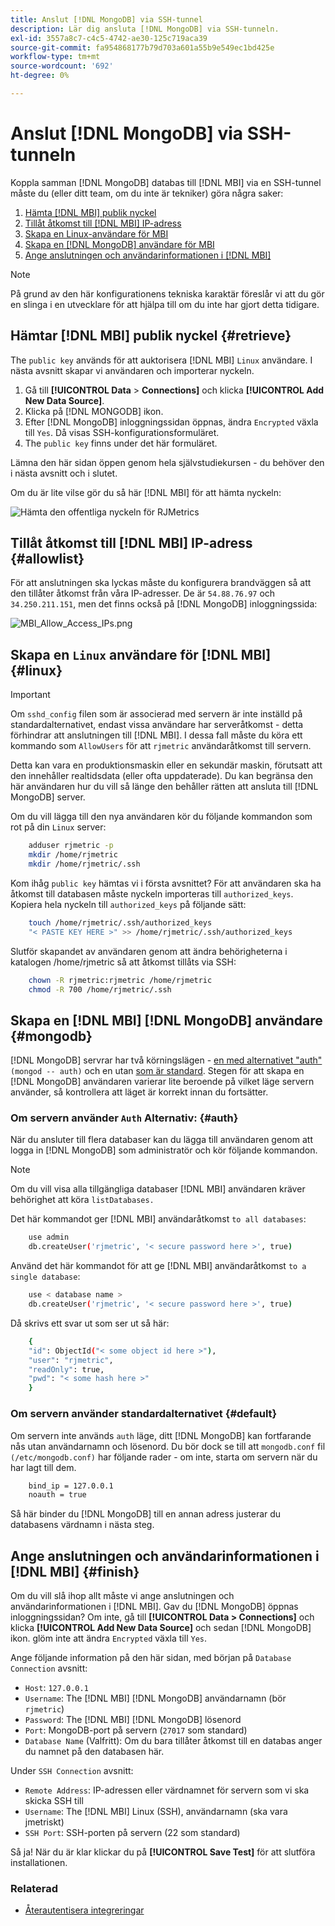 ```yaml
---
title: Anslut [!DNL MongoDB] via SSH-tunnel
description: Lär dig ansluta [!DNL MongoDB] via SSH-tunneln.
exl-id: 3557a8c7-c4c5-4742-ae30-125c719aca39
source-git-commit: fa954868177b79d703a601a55b9e549ec1bd425e
workflow-type: tm+mt
source-wordcount: '692'
ht-degree: 0%

---
```


# Anslut [!DNL MongoDB] via SSH-tunneln


Koppla samman [!DNL MongoDB] databas till [!DNL MBI] via en SSH-tunnel måste du (eller ditt team, om du inte är tekniker) göra några saker:

1. [Hämta [!DNL MBI] publik nyckel](#retrieve)
1. [Tillåt åtkomst till [!DNL MBI] IP-adress](#allowlist)
1. [Skapa en Linux-användare för MBI](#linux)
1. [Skapa en [!DNL MongoDB] användare för MBI](#mongodb)
1. [Ange anslutningen och användarinformationen i [!DNL MBI]](#finish)

>[!NOTE]
>
>På grund av den här konfigurationens tekniska karaktär föreslår vi att du gör en slinga i en utvecklare för att hjälpa till om du inte har gjort detta tidigare.

## Hämtar [!DNL MBI] publik nyckel {#retrieve}

The `public key` används för att auktorisera [!DNL MBI] `Linux` användare. I nästa avsnitt skapar vi användaren och importerar nyckeln.

1. Gå till **[!UICONTROL Data** > **Connections]** och klicka **[!UICONTROL Add New Data Source]**.
1. Klicka på [!DNL MONGODB] ikon.
1. Efter [!DNL MongoDB] inloggningssidan öppnas, ändra `Encrypted` växla till `Yes`. Då visas SSH-konfigurationsformuläret.
1. The `public key` finns under det här formuläret.

Lämna den här sidan öppen genom hela självstudiekursen - du behöver den i nästa avsnitt och i slutet.

Om du är lite vilse gör du så här [!DNL MBI] för att hämta nyckeln:

![Hämta den offentliga nyckeln för RJMetrics](../../../assets/MongoDB_Public_Key.gif)<!--{:.zoom}-->

## Tillåt åtkomst till [!DNL MBI] IP-adress {#allowlist}

För att anslutningen ska lyckas måste du konfigurera brandväggen så att den tillåter åtkomst från våra IP-adresser. De är `54.88.76.97` och `34.250.211.151`, men det finns också på [!DNL MongoDB] inloggningssida:

![MBI_Allow_Access_IPs.png](../../../assets/MBI_allow_access_IPs.png)

## Skapa en `Linux` användare för [!DNL MBI] {#linux}

>[!IMPORTANT]
>
>Om `sshd_config` filen som är associerad med servern är inte inställd på standardalternativet, endast vissa användare har serveråtkomst - detta förhindrar att anslutningen till [!DNL MBI]. I dessa fall måste du köra ett kommando som `AllowUsers` för att `rjmetric` användaråtkomst till servern.

Detta kan vara en produktionsmaskin eller en sekundär maskin, förutsatt att den innehåller realtidsdata (eller ofta uppdaterade). Du kan begränsa den här användaren hur du vill så länge den behåller rätten att ansluta till [!DNL MongoDB] server.

Om du vill lägga till den nya användaren kör du följande kommandon som rot på din `Linux` server:

```bash
    adduser rjmetric -p
    mkdir /home/rjmetric
    mkdir /home/rjmetric/.ssh
```

Kom ihåg `public key` hämtas vi i första avsnittet? För att användaren ska ha åtkomst till databasen måste nyckeln importeras till `authorized_keys`. Kopiera hela nyckeln till `authorized_keys` på följande sätt:

```bash
    touch /home/rjmetric/.ssh/authorized_keys
    "< PASTE KEY HERE >" >> /home/rjmetric/.ssh/authorized_keys
```

Slutför skapandet av användaren genom att ändra behörigheterna i katalogen /home/rjmetric så att åtkomst tillåts via SSH:

```bash
    chown -R rjmetric:rjmetric /home/rjmetric
    chmod -R 700 /home/rjmetric/.ssh
```

## Skapa en [!DNL MBI] [!DNL MongoDB] användare {#mongodb}

[!DNL MongoDB] servrar har två körningslägen - [en med alternativet &quot;auth&quot;](#auth) `(mongod -- auth)` och en utan [som är standard](#default). Stegen för att skapa en [!DNL MongoDB] användaren varierar lite beroende på vilket läge servern använder, så kontrollera att läget är korrekt innan du fortsätter.

### Om servern använder `Auth` Alternativ: {#auth}

När du ansluter till flera databaser kan du lägga till användaren genom att logga in [!DNL MongoDB] som administratör och kör följande kommandon.

>[!NOTE]
>
>Om du vill visa alla tillgängliga databaser [!DNL MBI] användaren kräver behörighet att köra `listDatabases.`

Det här kommandot ger [!DNL MBI] användaråtkomst `to all databases`:

```bash
    use admin
    db.createUser('rjmetric', '< secure password here >', true)
```

Använd det här kommandot för att ge [!DNL MBI] användaråtkomst `to a single database`:

```bash
    use < database name >
    db.createUser('rjmetric', '< secure password here >', true)
```

Då skrivs ett svar ut som ser ut så här:

```bash
    {
    "id": ObjectId("< some object id here >"),
    "user": "rjmetric",
    "readOnly": true,
    "pwd": "< some hash here >"
    }
```

### Om servern använder standardalternativet {#default}

Om servern inte används `auth` läge, ditt [!DNL MongoDB] kan fortfarande nås utan användarnamn och lösenord. Du bör dock se till att `mongodb.conf` fil `(/etc/mongodb.conf)` har följande rader - om inte, starta om servern när du har lagt till dem.

```bash
    bind_ip = 127.0.0.1
    noauth = true
```

Så här binder du [!DNL MongoDB] till en annan adress justerar du databasens värdnamn i nästa steg.

## Ange anslutningen och användarinformationen i [!DNL MBI] {#finish}

Om du vill slå ihop allt måste vi ange anslutningen och användarinformationen i [!DNL MBI]. Gav du [!DNL MongoDB] öppnas inloggningssidan? Om inte, gå till **[!UICONTROL Data > Connections]** och klicka **[!UICONTROL Add New Data Source]** och sedan [!DNL MongoDB] ikon. glöm inte att ändra `Encrypted` växla till `Yes`.

Ange följande information på den här sidan, med början på `Database Connection` avsnitt:

* `Host`: `127.0.0.1`
* `Username`: The [!DNL MBI] [!DNL MongoDB] användarnamn (bör `rjmetric`)
* `Password`: The [!DNL MBI] [!DNL MongoDB] lösenord
* `Port`: MongoDB-port på servern (`27017` som standard)
* `Database Name` (Valfritt): Om du bara tillåter åtkomst till en databas anger du namnet på den databasen här.

Under `SSH Connection` avsnitt:

* `Remote Address`: IP-adressen eller värdnamnet för servern som vi ska skicka SSH till
* `Username`: The [!DNL MBI] Linux (SSH), användarnamn (ska vara jmetriskt)
* `SSH Port`: SSH-porten på servern (22 som standard)

Så ja! När du är klar klickar du på **[!UICONTROL Save Test]** för att slutföra installationen.

### Relaterad

* [Återautentisera integreringar](https://experienceleague.adobe.com/docs/commerce-knowledge-base/kb/how-to/mbi-reauthenticating-integrations.html?lang=en)
